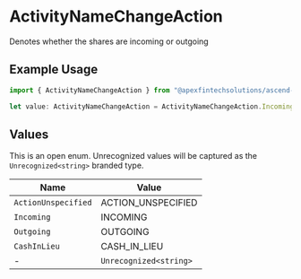 # ActivityNameChangeAction

Denotes whether the shares are incoming or outgoing

## Example Usage

```typescript
import { ActivityNameChangeAction } from "@apexfintechsolutions/ascend-sdk/models/components";

let value: ActivityNameChangeAction = ActivityNameChangeAction.Incoming;
```

## Values

This is an open enum. Unrecognized values will be captured as the `Unrecognized<string>` branded type.

| Name                   | Value                  |
| ---------------------- | ---------------------- |
| `ActionUnspecified`    | ACTION_UNSPECIFIED     |
| `Incoming`             | INCOMING               |
| `Outgoing`             | OUTGOING               |
| `CashInLieu`           | CASH_IN_LIEU           |
| -                      | `Unrecognized<string>` |